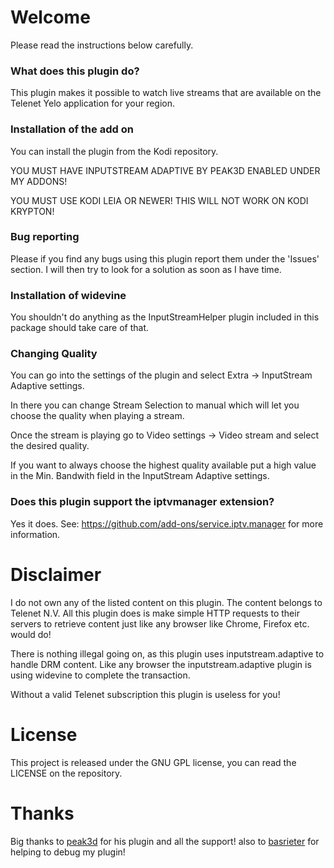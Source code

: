 # Welcome #

Please read the instructions below carefully.

### What does this plugin do? ###
This plugin makes it possible to watch live streams that are available on
the Telenet Yelo application for your region.

### Installation of the add on ###
You can install the plugin from the Kodi repository.

YOU MUST HAVE INPUTSTREAM ADAPTIVE BY PEAK3D ENABLED UNDER MY ADDONS!

YOU MUST USE KODI LEIA OR NEWER! THIS WILL NOT WORK ON KODI KRYPTON!

### Bug reporting ###
Please if you find any bugs using this plugin report them under the 'Issues' section.
I will then try to look for a solution as soon as I have time.

### Installation of widevine ###
You shouldn't do anything as the InputStreamHelper plugin included in this package
should take care of that.

### Changing Quality ###
You can go into the settings of the plugin and select Extra -> InputStream Adaptive settings.

In there you can change Stream Selection to manual which will let you choose the quality when
playing a stream.

Once the stream is playing go to Video settings -> Video stream and select the desired quality.

If you want to always choose the highest quality available put a high value in the Min. Bandwith
field in the InputStream Adaptive settings.

### Does this plugin support the iptvmanager extension? ###
Yes it does. See: https://github.com/add-ons/service.iptv.manager for more information.

# Disclaimer #
I do not own any of the listed content on this plugin. The content belongs to Telenet N.V.
All this plugin does is make simple HTTP requests to their servers to retrieve content
just like any browser like Chrome, Firefox etc. would do!

There is nothing illegal going on, as this plugin uses inputstream.adaptive to handle DRM content.
Like any browser the inputstream.adaptive plugin is using widevine to complete the transaction.

Without a valid Telenet subscription this plugin is useless for you!

# License #
This project is released under the GNU GPL license, you can read the LICENSE on the repository.

# Thanks #
Big thanks to [peak3d](https://github.com/peak3d) for his plugin and all the support!
also to [basrieter](https://bitbucket.org/basrieter/xbmc-online-tv/src/master/) for helping to debug my plugin!
